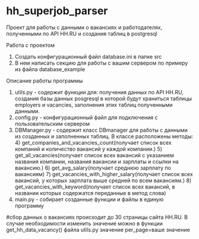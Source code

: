 # hh_superjob_parser

Проект для работы с данными о вакансиях и работодателях, полученными по API HH.RU и создания таблиц  в postgresql

Работа с проектом
1) Создать конфигурационный файл database.ini в папке src 
2) В нем написать секцию для работы с вашим сервером по примеру из файла database_example

Описание работы программы
1) utils.py - содержит функции для: получения данных по API HH.RU, создания базы данных posgresql в которой будут храниться таблицы employers и vacancies, заполнения этих таблиц полученными данными.
2) config.py - конфигурационный файл для подключения с пользовательским сервером
3) DBManager.py - содержит класс DBmanager для работы с данными из созданных и заполненных таблиц. В классе расположены методы: 
   4) get_companies_and_vacancies_count(получает список всех компаний и количество вакансий у каждой компании.)
   5) get_all_vacancies(получает список всех вакансий с указанием названия компании, названия вакансии и зарплаты и ссылки на вакансию.)
   6) get_avg_salary(получает среднюю зарплату по вакансиям)
   7) get_vacancies_with_higher_salary(получает список всех вакансий, у которых зарплата выше средней по всем вакансиям.)
   8) get_vacancies_with_keyword(получает список всех вакансий, в названии которых содержатся переданные в метод слова)
4) main.py - собирает созданные функции и файлы в единую программу

#сбор данных о вакансиях происходит до 30 страницы сайта HH.RU. В случае необходимости изменить значение можно в функции get_hh_data_vacancy() файла utils.py значение per_page=ваше значение
